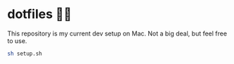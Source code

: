 # dotfiles 🧑‍💻

This repository is my current dev setup on Mac. Not a big deal, but feel free to use.

```sh
sh setup.sh
```
